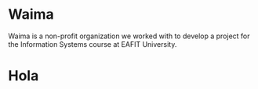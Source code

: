 # Waima
Waima is a non-profit organization we worked with to develop a project for the Information Systems course at EAFIT University.

# Hola